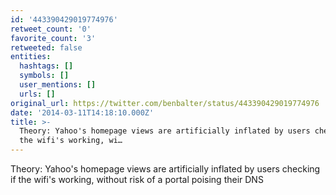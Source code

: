 ```yaml
---
id: '443390429019774976'
retweet_count: '0'
favorite_count: '3'
retweeted: false
entities:
  hashtags: []
  symbols: []
  user_mentions: []
  urls: []
original_url: https://twitter.com/benbalter/status/443390429019774976
date: '2014-03-11T14:18:10.000Z'
title: >-
  Theory: Yahoo's homepage views are artificially inflated by users checking if
  the wifi's working, wi…
---
```


Theory: Yahoo's homepage views are artificially inflated by users checking if the wifi's working, without risk of a portal poising their DNS
